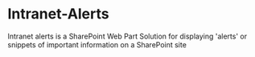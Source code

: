 # Intranet-Alerts
Intranet alerts is a SharePoint Web Part Solution for displaying 'alerts' or snippets of important information on a SharePoint site 
